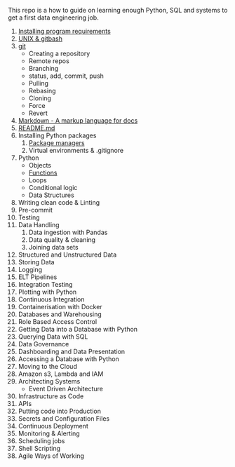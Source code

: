 This repo is a how to guide on learning enough Python, SQL and systems to get a first data engineering job.

1. [Installing program requirements](getting-started.md)
1. [UNIX & gitbash](intro-to-unix-and-gitbash.md)
1. [git](git/101.md)
    - Creating a repository
    - Remote repos
    - Branching
    - status, add, commit, push
    - Pulling
    - Rebasing
    - Cloning
    - Force
    - Revert
1. [Markdown - A markup language for docs](writing-documentation/1-Markdown.md)
1. [README.md](writing-documentation/2-README.md)
1. Installing Python packages
    1. [Package managers](python/pip-the-package-manager.md)
    1. Virtual environments & .gitignore
1. Python
    - Objects
    - [Functions](python/functions.md)
    - Loops
    - Conditional logic
    - Data Structures
1. Writing clean code & Linting
1. Pre-commit
1. Testing
1. Data Handling
    1. Data ingestion with Pandas
    1. Data quality & cleaning
    1. Joining data sets
1. Structured and Unstructured Data
1. Storing Data
1. Logging
1. ELT Pipelines
1. Integration Testing
1. Plotting with Python
1. Continuous Integration
1. Containerisation with Docker
1. Databases and Warehousing
1. Role Based Access Control
1. Getting Data into a Database with Python
1. Querying Data with SQL
1. Data Governance
1. Dashboarding and Data Presentation
1. Accessing a Database with Python
1. Moving to the Cloud
1. Amazon s3, Lambda and IAM
1. Architecting Systems
    - Event Driven Architecture
1. Infrastructure as Code
1. APIs
1. Putting code into Production
1. Secrets and Configuration Files
1. Continuous Deployment
1. Monitoring & Alerting
1. Scheduling jobs
1. Shell Scripting
1. Agile Ways of Working
